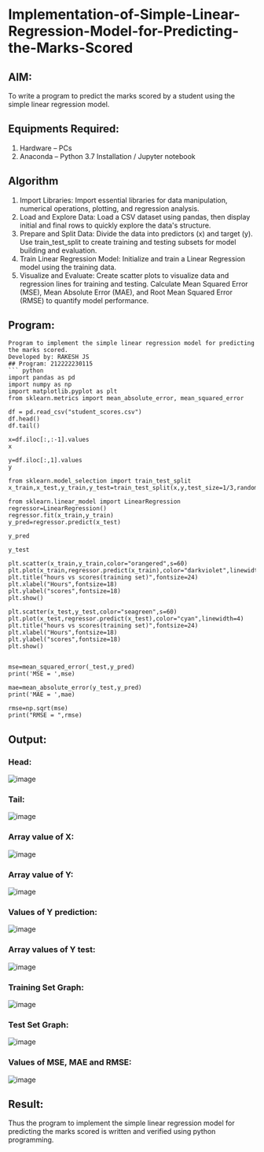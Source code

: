 # Implementation-of-Simple-Linear-Regression-Model-for-Predicting-the-Marks-Scored

## AIM:
To write a program to predict the marks scored by a student using the simple linear regression model.

## Equipments Required:
1. Hardware – PCs
2. Anaconda – Python 3.7 Installation / Jupyter notebook

## Algorithm
1. Import Libraries: Import essential libraries for data manipulation, numerical operations, plotting, and regression analysis.
2. Load and Explore Data: Load a CSV dataset using pandas, then display initial and final rows to quickly explore the data's structure.
3. Prepare and Split Data: Divide the data into predictors (x) and target (y). Use train_test_split to create training and testing subsets for model building and evaluation.
4. Train Linear Regression Model: Initialize and train a Linear Regression model using the training data.
5. Visualize and Evaluate: Create scatter plots to visualize data and regression lines for training and testing. Calculate Mean Squared Error (MSE), Mean Absolute Error (MAE), and Root Mean Squared Error (RMSE) to quantify model performance.
## Program:
```
Program to implement the simple linear regression model for predicting the marks scored.
Developed by: RAKESH JS
## Program: 212222230115
``` python
import pandas as pd
import numpy as np
import matplotlib.pyplot as plt
from sklearn.metrics import mean_absolute_error, mean_squared_error

df = pd.read_csv("student_scores.csv") 
df.head()
df.tail()

x=df.iloc[:,:-1].values
x

y=df.iloc[:,1].values
y

from sklearn.model_selection import train_test_split
x_train,x_test,y_train,y_test=train_test_split(x,y,test_size=1/3,random_state=0)

from sklearn.linear_model import LinearRegression
regressor=LinearRegression()
regressor.fit(x_train,y_train)
y_pred=regressor.predict(x_test)

y_pred

y_test

plt.scatter(x_train,y_train,color="orangered",s=60)
plt.plot(x_train,regressor.predict(x_train),color="darkviolet",linewidth=4)
plt.title("hours vs scores(training set)",fontsize=24)
plt.xlabel("Hours",fontsize=18)
plt.ylabel("scores",fontsize=18)
plt.show()

plt.scatter(x_test,y_test,color="seagreen",s=60)
plt.plot(x_test,regressor.predict(x_test),color="cyan",linewidth=4)
plt.title("hours vs scores(training set)",fontsize=24)
plt.xlabel("Hours",fontsize=18)
plt.ylabel("scores",fontsize=18)
plt.show()


mse=mean_squared_error(_test,y_pred)
print('MSE = ',mse)

mae=mean_absolute_error(y_test,y_pred)
print('MAE = ',mae)

rmse=np.sqrt(mse)
print("RMSE = ",rmse)
```


## Output:
### Head:
![image](https://github.com/MukeshVelmurugan/Implementation-of-Simple-Linear-Regression-Model-for-Predicting-the-Marks-Scored/assets/118707363/18f3af86-9ae2-4494-bb61-636b83a7bcd5)
### Tail:
![image](https://github.com/MukeshVelmurugan/Implementation-of-Simple-Linear-Regression-Model-for-Predicting-the-Marks-Scored/assets/118707363/0a120341-9b3f-4ee2-8740-1ea5cdc71610)
### Array value of X:
![image](https://github.com/MukeshVelmurugan/Implementation-of-Simple-Linear-Regression-Model-for-Predicting-the-Marks-Scored/assets/118707363/e296242a-26a5-4ba3-9736-86bc8fe4e85c)
### Array value of Y:
![image](https://github.com/MukeshVelmurugan/Implementation-of-Simple-Linear-Regression-Model-for-Predicting-the-Marks-Scored/assets/118707363/c25d4900-5e51-4bf7-8db7-1ec80106ab55)
### Values of Y prediction:
![image](https://github.com/MukeshVelmurugan/Implementation-of-Simple-Linear-Regression-Model-for-Predicting-the-Marks-Scored/assets/118707363/611f79c2-9b85-47f4-9a9f-6fbe4dc4e7ee)
### Array values of Y test:
![image](https://github.com/MukeshVelmurugan/Implementation-of-Simple-Linear-Regression-Model-for-Predicting-the-Marks-Scored/assets/118707363/df0a81e5-6894-4e45-9037-6dce6cb3a7d7)
### Training Set Graph:
![image](https://github.com/MukeshVelmurugan/Implementation-of-Simple-Linear-Regression-Model-for-Predicting-the-Marks-Scored/assets/118707363/42c59aa0-503e-4dc8-b41a-315bdd9680c1)
### Test Set Graph:
![image](https://github.com/MukeshVelmurugan/Implementation-of-Simple-Linear-Regression-Model-for-Predicting-the-Marks-Scored/assets/118707363/8e868618-b584-4339-a91e-3b07e48301ba)
### Values of MSE, MAE and RMSE:
![image](https://github.com/MukeshVelmurugan/Implementation-of-Simple-Linear-Regression-Model-for-Predicting-the-Marks-Scored/assets/118707363/08d3470e-d71f-43e9-971f-e4871b589271)



## Result:
Thus the program to implement the simple linear regression model for predicting the marks scored is written and verified using python programming.
